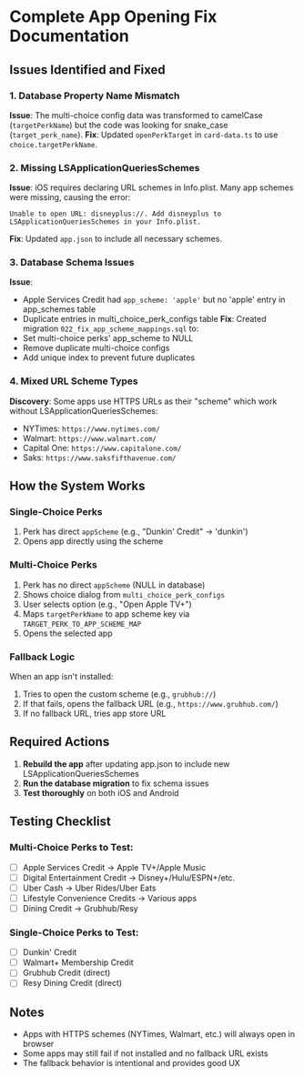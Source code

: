 # Complete App Opening Fix Documentation

## Issues Identified and Fixed

### 1. Database Property Name Mismatch
**Issue**: The multi-choice config data was transformed to camelCase (`targetPerkName`) but the code was looking for snake_case (`target_perk_name`).
**Fix**: Updated `openPerkTarget` in `card-data.ts` to use `choice.targetPerkName`.

### 2. Missing LSApplicationQueriesSchemes
**Issue**: iOS requires declaring URL schemes in Info.plist. Many app schemes were missing, causing the error:
```
Unable to open URL: disneyplus://. Add disneyplus to LSApplicationQueriesSchemes in your Info.plist.
```
**Fix**: Updated `app.json` to include all necessary schemes.

### 3. Database Schema Issues
**Issue**: 
- Apple Services Credit had `app_scheme: 'apple'` but no 'apple' entry in app_schemes table
- Duplicate entries in multi_choice_perk_configs table
**Fix**: Created migration `022_fix_app_scheme_mappings.sql` to:
- Set multi-choice perks' app_scheme to NULL
- Remove duplicate multi-choice configs
- Add unique index to prevent future duplicates

### 4. Mixed URL Scheme Types
**Discovery**: Some apps use HTTPS URLs as their "scheme" which work without LSApplicationQueriesSchemes:
- NYTimes: `https://www.nytimes.com/`
- Walmart: `https://www.walmart.com/`
- Capital One: `https://www.capitalone.com/`
- Saks: `https://www.saksfifthavenue.com/`

## How the System Works

### Single-Choice Perks
1. Perk has direct `appScheme` (e.g., "Dunkin' Credit" → 'dunkin')
2. Opens app directly using the scheme

### Multi-Choice Perks
1. Perk has no direct `appScheme` (NULL in database)
2. Shows choice dialog from `multi_choice_perk_configs`
3. User selects option (e.g., "Open Apple TV+")
4. Maps `targetPerkName` to app scheme key via `TARGET_PERK_TO_APP_SCHEME_MAP`
5. Opens the selected app

### Fallback Logic
When an app isn't installed:
1. Tries to open the custom scheme (e.g., `grubhub://`)
2. If that fails, opens the fallback URL (e.g., `https://www.grubhub.com/`)
3. If no fallback URL, tries app store URL

## Required Actions

1. **Rebuild the app** after updating app.json to include new LSApplicationQueriesSchemes
2. **Run the database migration** to fix schema issues
3. **Test thoroughly** on both iOS and Android

## Testing Checklist

### Multi-Choice Perks to Test:
- [ ] Apple Services Credit → Apple TV+/Apple Music
- [ ] Digital Entertainment Credit → Disney+/Hulu/ESPN+/etc.
- [ ] Uber Cash → Uber Rides/Uber Eats
- [ ] Lifestyle Convenience Credits → Various apps
- [ ] Dining Credit → Grubhub/Resy

### Single-Choice Perks to Test:
- [ ] Dunkin' Credit
- [ ] Walmart+ Membership Credit
- [ ] Grubhub Credit (direct)
- [ ] Resy Dining Credit (direct)

## Notes

- Apps with HTTPS schemes (NYTimes, Walmart, etc.) will always open in browser
- Some apps may still fail if not installed and no fallback URL exists
- The fallback behavior is intentional and provides good UX